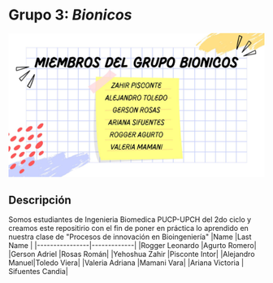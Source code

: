 # Grupo 3: *Bionicos* 
![Presentación](./img/bionicos.jpg)

## Descripción 
Somos estudiantes de Ingenieria Biomedica PUCP-UPCH del 2do ciclo y creamos este repositirio con el fin de poner en práctica lo aprendido en nuestra clase de "Procesos de innovación en Bioingeniería"
|Name            |Last Name    |
|----------------|-------------|
|Rogger Leonardo |Agurto Romero|
|Gerson Adriel   |Rosas Román|
|Yehoshua Zahir  |Pisconte Intor|
|Alejandro Manuel|Toledo Viera|
|Valeria Adriana |Mamani Vara|
|Ariana Victoria | Sifuentes Candia|
